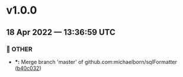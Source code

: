 # v1.0.0
## 18 Apr 2022 — 13:36:59 UTC

### 📝 OTHER

+ __\*:__ Merge branch 'master' of github.com:michaelborn/sqlFormatter
 ([b40c032](https://github.com/michaelborn/sqlformatter/commit/b40c03293e4dcd6daf550ca9f86c6cbbdbe35729))
